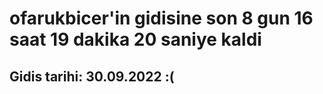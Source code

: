 # ofarukbicer'in gidisine son 8 gun 16 saat 19 dakika 20 saniye kaldi

## Gidis tarihi: 30.09.2022 :(